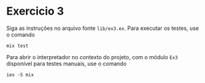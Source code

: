 # Exercicio 3

Siga as instruções no arquivo fonte `lib/ex3.ex`. Para executar os
testes, use o comando

```
mix test
```

Para abrir o interpretador no contexto do projeto, com o módulo `Ex3`
disponível para testes manuais, use o comando

```
iex -S mix
```
